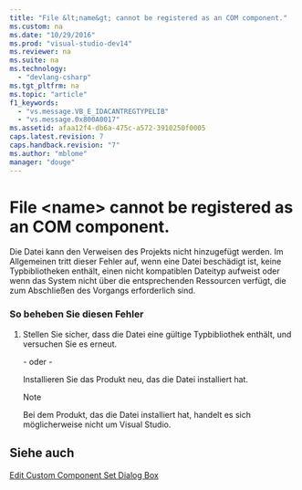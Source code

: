 ```yaml
---
title: "File &lt;name&gt; cannot be registered as an COM component."
ms.custom: na
ms.date: "10/29/2016"
ms.prod: "visual-studio-dev14"
ms.reviewer: na
ms.suite: na
ms.technology: 
  - "devlang-csharp"
ms.tgt_pltfrm: na
ms.topic: "article"
f1_keywords: 
  - "vs.message.VB_E_IDACANTREGTYPELIB"
  - "vs.message.0x800A0017"
ms.assetid: afaa12f4-db6a-475c-a572-3910250f0005
caps.latest.revision: 7
caps.handback.revision: "7"
ms.author: "mblome"
manager: "douge"
---
```

# File &lt;name&gt; cannot be registered as an COM component.
Die Datei kann den Verweisen des Projekts nicht hinzugefügt werden.  Im Allgemeinen tritt dieser Fehler auf, wenn eine Datei beschädigt ist, keine Typbibliotheken enthält, einen nicht kompatiblen Dateityp aufweist oder wenn das System nicht über die entsprechenden Ressourcen verfügt, die zum Abschließen des Vorgangs erforderlich sind.  
  
### So beheben Sie diesen Fehler  
  
1.  Stellen Sie sicher, dass die Datei eine gültige Typbibliothek enthält, und versuchen Sie es erneut.  
  
     \- oder \-  
  
     Installieren Sie das Produkt neu, das die Datei installiert hat.  
  
    > [!NOTE]
    >  Bei dem Produkt, das die Datei installiert hat, handelt es sich möglicherweise nicht um Visual Studio.  
  
## Siehe auch  
 [Edit Custom Component Set Dialog Box](assetId:///dc995bd7-afbf-4389-ba1c-f377b677ded7)